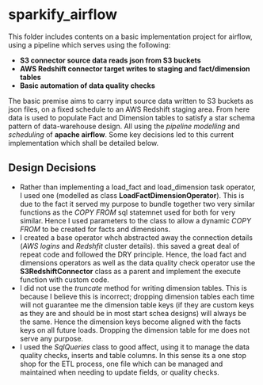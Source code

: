 # sparkify_airflow
This folder includes contents on a basic implementation project for airflow, using a pipeline which serves using the following:
  * **S3 connector source data reads json from S3 buckets**
  * **AWS Redshift connector target writes to staging and fact/dimension tables**
  * **Basic automation of data quality checks**

The basic premise aims to carry input source data written to S3 buckets as json files, on a fixed schedule to an AWS Redshift staging area.  From here data is used to populate Fact and Dimension tables to satisfy a star schema pattern of data-warehouse design.  All using the *pipeline modelling* and *scheduling* of **apache airflow**.  Some key decisions led to this current implementation which shall be detailed below.

## Design Decisions
* Rather than implementing a load_fact and load_dimension task operator, I used one (modelled as class **LoadFactDimensionOperator**).  This is due to the fact it served my purpose to bundle together two very similar functions as the *COPY FROM* sql statemnet used for both for very similar.  Hence I used parameters to the class to allow a dynamic *COPY FROM* to be created for facts and dimensions.
* I created a base operator whch abstracted away the connection details (*AWS logins* and *Redshfit* cluster details).  this saved a great deal of repeat code and followed the DRY principle.  Hence, the load fact and dimensions operators as well as the data quality check operator use the **S3RedshiftConnector** class as a parent and implement the execute function with custom code.
* I did not use the *truncate* method for writing dimension tables.  This is because I believe this is incorrect; dropping dimension tables each time will not guarantee me the dimension table keys (if they are custom keys as they are and should be in most start schea designs) will always be the same.  Hence the dimension keys become aligned with the facts keys on all future loads.  Dropping the dimension table for me does not serve any purpose.
* I used the *SqlQueries* class to good affect, using  it to manage the data quality checks, inserts and table columns.  In this sense its a one stop shop for the ETL process, one file which can be managed and maintained when needing to update fields, or quality checks.

